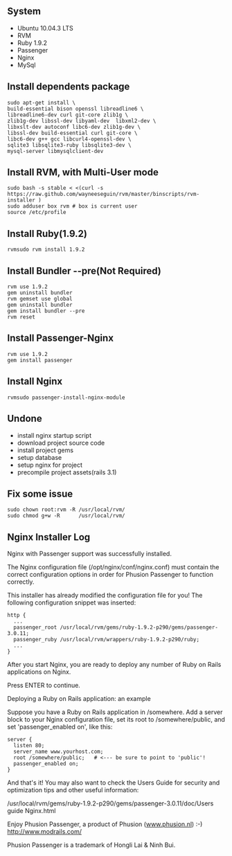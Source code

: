
System
------------------------

* Ubuntu 10.04.3 LTS
* RVM
* Ruby 1.9.2
* Passenger
* Nginx
* MySql

Install dependents package
------------------------

    sudo apt-get install \
    build-essential bison openssl libreadline6 \
    libreadline6-dev curl git-core zlib1g \
    zlib1g-dev libssl-dev libyaml-dev  libxml2-dev \
    libxslt-dev autoconf libc6-dev zlib1g-dev \
    libssl-dev build-essential curl git-core \
    libc6-dev g++ gcc libcurl4-openssl-dev \
    sqlite3 libsqlite3-ruby libsqlite3-dev \
    mysql-server libmysqlclient-dev

Install RVM, with Multi-User mode
------------------------

    sudo bash -s stable < <(curl -s https://raw.github.com/wayneeseguin/rvm/master/binscripts/rvm-installer )
    sudo adduser box rvm # box is current user
    source /etc/profile

Install Ruby(1.9.2)
------------------------

    rvmsudo rvm install 1.9.2

Install Bundler --pre(Not Required)
------------------------

    rvm use 1.9.2
    gem uninstall bundler
    rvm gemset use global
    gem uninstall bundler
    gem install bundler --pre
    rvm reset

Install Passenger-Nginx
------------------------

    rvm use 1.9.2
    gem install passenger

Install Nginx
------------------------

    rvmsudo passenger-install-nginx-module

Undone
------------------------

* install nginx startup script
* download project source code
* install project gems
* setup database
* setup nginx for project
* precompile project assets(rails 3.1)

Fix some issue
------------------------

    sudo chown root:rvm -R /usr/local/rvm/
    sudo chmod g+w -R      /usr/local/rvm/







Nginx Installer Log
------------------------
Nginx with Passenger support was successfully installed.

The Nginx configuration file (/opt/nginx/conf/nginx.conf)
must contain the correct configuration options in order for Phusion Passenger
to function correctly.

This installer has already modified the configuration file for you! The
following configuration snippet was inserted:

    http {
      ...
      passenger_root /usr/local/rvm/gems/ruby-1.9.2-p290/gems/passenger-3.0.11;
      passenger_ruby /usr/local/rvm/wrappers/ruby-1.9.2-p290/ruby;
      ...
    }

After you start Nginx, you are ready to deploy any number of Ruby on Rails
applications on Nginx.

Press ENTER to continue.

Deploying a Ruby on Rails application: an example

Suppose you have a Ruby on Rails application in /somewhere. Add a server block
to your Nginx configuration file, set its root to /somewhere/public, and set
'passenger_enabled on', like this:

    server {
      listen 80;
      server_name www.yourhost.com;
      root /somewhere/public;   # <--- be sure to point to 'public'!
      passenger_enabled on;
    }

And that's it! You may also want to check the Users Guide for security and
optimization tips and other useful information:

  /usr/local/rvm/gems/ruby-1.9.2-p290/gems/passenger-3.0.11/doc/Users guide Nginx.html

Enjoy Phusion Passenger, a product of Phusion (www.phusion.nl) :-)
http://www.modrails.com/

Phusion Passenger is a trademark of Hongli Lai & Ninh Bui.






